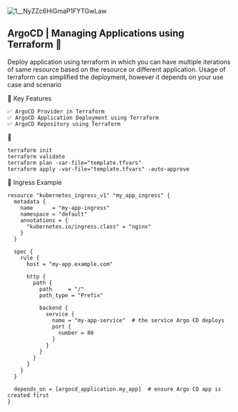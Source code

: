
![1__NyZZc6HiGmaP1FYTGwLaw](https://github.com/user-attachments/assets/6dbfd22d-3bc1-460b-b79d-1cd8e0ea92e1)




## ArgoCD | Managing Applications using Terraform 🚀
Deploy application using terraform in which you can have multiple iterations of same resource based on the resource or different application. Usage of terraform can simplified the deployment, however it depends on your use case and scenario


🎯  Key Features
```
✅ ArgoCD Provider in Terraform
✅ ArgoCD Application Deployment using Terraform
✅ ArgoCD Repository using Terraform
```

🚀 
```
terraform init
terraform validate
terraform plan -var-file="template.tfvars"
terraform apply -var-file="template.tfvars" -auto-approve
```

🧩 Ingress Example 

```
resource "kubernetes_ingress_v1" "my_app_ingress" {
  metadata {
    name      = "my-app-ingress"
    namespace = "default"
    annotations = {
      "kubernetes.io/ingress.class" = "nginx"
    }
  }

  spec {
    rule {
      host = "my-app.example.com"

      http {
        path {
          path     = "/"
          path_type = "Prefix"

          backend {
            service {
              name = "my-app-service"  # the service Argo CD deploys
              port {
                number = 80
              }
            }
          }
        }
      }
    }
  }

  depends_on = [argocd_application.my_app]  # ensure Argo CD app is created first
}
```

